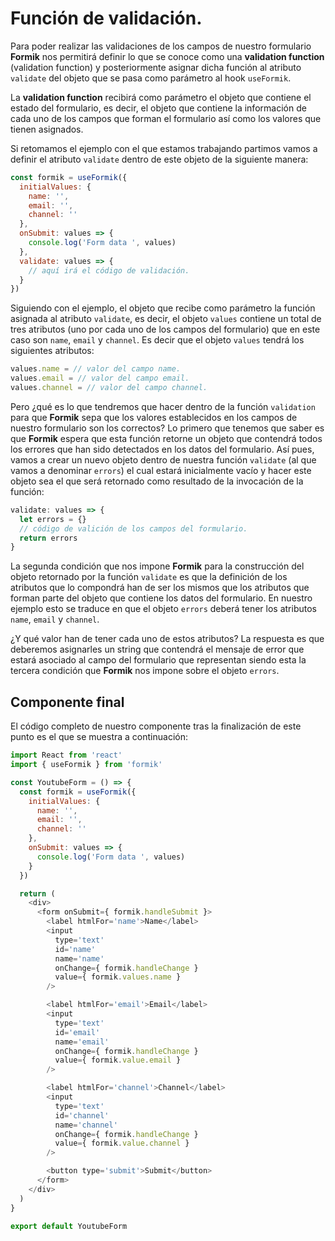 # Función de validación.

Para poder realizar las validaciones de los campos de nuestro formulario **Formik** nos permitirá definir lo que se conoce como una **validation function** (validation function) y posteriormente asignar dicha función al atributo `validate` del objeto que se pasa como parámetro al hook `useFormik`.

La **validation function** recibirá como parámetro el objeto que contiene el estado del formulario, es decir, el objeto que contiene la información de cada uno de los campos que forman el formulario así como los valores que tienen asignados.

Si retomamos el ejemplo con el que estamos trabajando partimos vamos a definir el atributo `validate` dentro de este objeto de la siguiente manera:

```javascript
const formik = useFormik({
  initialValues: {
    name: '',
    email: '',
    channel: ''
  },
  onSubmit: values => {
    console.log('Form data ', values)
  },
  validate: values => {
    // aquí irá el código de validación.
  }
})
```

Siguiendo con el ejemplo, el objeto que recibe como parámetro la función asignada al atributo `validate`, es decir, el objeto `values` contiene un total de tres atributos (uno por cada uno de los campos del formulario) que en este caso son `name`, `email` y `channel`. Es decir que el objeto `values` tendrá los siguientes atributos:

```javascript
values.name = // valor del campo name.
values.email = // valor del campo email.
values.channel = // valor del campo channel.
```

Pero ¿qué es lo que tendremos que hacer dentro de la función `validation` para que **Formik** sepa que los valores establecidos en los campos de nuestro formulario son los correctos? Lo primero que tenemos que saber es que **Formik** espera que esta función retorne un objeto que contendrá todos los errores que han sido detectados en los datos del formulario. Así pues, vamos a crear un nuevo objeto dentro de nuestra función `validate` (al que vamos a denominar `errors`) el cual estará inicialmente vacío y hacer este objeto sea el que será retornado como resultado de la invocación de la función:

```javascript
validate: values => {
  let errors = {}
  // código de valición de los campos del formulario.
  return errors
}
```

La segunda condición que nos impone **Formik** para la construcción del objeto retornado por la función `validate` es que la definición de los atributos que lo compondrá han de ser los mismos que los atributos que forman parte del objeto que contiene los datos del formulario. En nuestro ejemplo esto se traduce en que el objeto `errors` deberá tener los atributos `name`, `email` y `channel`.

¿Y qué valor han de tener cada uno de estos atributos? La respuesta es que deberemos asignarles un string que contendrá el mensaje de error que estará asociado al campo del formulario que representan siendo esta la tercera condición que **Formik** nos impone sobre el objeto `errors`. 




## Componente final

El código completo de nuestro componente tras la finalización de este punto es el que se muestra a continuación:

```javascript
import React from 'react'
import { useFormik } from 'formik'

const YoutubeForm = () => {
  const formik = useFormik({
    initialValues: {
      name: '',
      email: '',
      channel: ''
    },
    onSubmit: values => {
      console.log('Form data ', values)
    }
  })

  return (
    <div>
      <form onSubmit={ formik.handleSubmit }>
        <label htmlFor='name'>Name</label>
        <input
          type='text'
          id='name'
          name='name'
          onChange={ formik.handleChange }
          value={ formik.values.name }
        />

        <label htmlFor='email'>Email</label>
        <input
          type='text'
          id='email'
          name='email'
          onChange={ formik.handleChange }
          value={ formik.value.email }
        />

        <label htmlFor='channel'>Channel</label>
        <input
          type='text'
          id='channel'
          name='channel'
          onChange={ formik.handleChange }
          value={ formik.value.channel }
        />

        <button type='submit'>Submit</button>
      </form>
    </div>
  )
}

export default YoutubeForm
```
